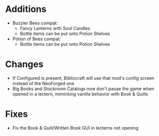 # Additions

- Buzzier Bees compat:
  - Fancy Lanterns with Soul Candles
  - Bottle items can be put onto Potion Shelves
- Potion of Bees compat:
  - Bottle items can be put onto Potion Shelves

# Changes

- If Configured is present, Bibliocraft will use that mod's config screen instead of the NeoForged one
- Big Books and Stockroom Catalogs now don't pause the game when opened in a lectern, mimicking vanilla behavior with Book & Quills

# Fixes

- Fix the Book & Quill/Written Book GUI in lecterns not opening
